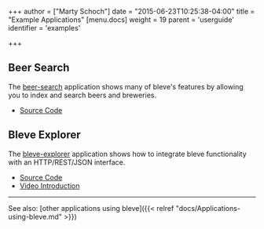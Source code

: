 +++
author = ["Marty Schoch"]
date = "2015-06-23T10:25:38-04:00"
title = "Example Applications"
[menu.docs]
weight = 19
parent = 'userguide'
identifier = 'examples'

+++

## Beer Search

The [beer-search](https://github.com/blevesearch/beer-search) application shows many of bleve's features by allowing you to index and search beers and breweries.

* [Source Code](https://github.com/blevesearch/beer-search)

## Bleve Explorer

The [bleve-explorer](https://github.com/blevesearch/bleve-explorer) application shows how to integrate bleve functionality with an HTTP/REST/JSON interface.

* [Source Code](https://github.com/blevesearch/bleve-explorer)
* [Video Introduction](https://www.youtube.com/watch?v=DfbRTXE5n4Y)

---
See also: [other applications using bleve]({{< relref "docs/Applications-using-bleve.md" >}})
